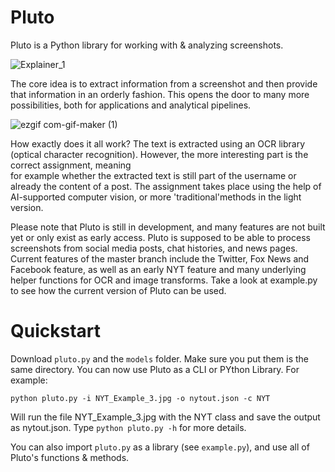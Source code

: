 # Pluto
Pluto is a Python library for working with & analyzing screenshots.

![Explainer_1](https://user-images.githubusercontent.com/60754058/119409979-62be3800-bce8-11eb-9f5c-60d623d065b3.png)

The core idea is to extract information from a screenshot and then provide that information in an orderly fashion. This opens the door to many more possibilities, both for applications and analytical pipelines.

![ezgif com-gif-maker (1)](https://user-images.githubusercontent.com/60754058/129491738-09c28f3e-0b52-49a1-8624-08f0a42bc8cd.gif)

How exactly does it all work? The text is extracted using an OCR library (optical character recognition). However, the more interesting part is the correct assignment, meaning  
for example whether the extracted text is still part of the username or already the content of a post. The assignment takes place using the help of AI-supported computer vision, 
or more 'traditional'methods in the light version.

Please note that Pluto is still in development, and many features are not built yet or only exist as early access. Pluto is supposed to be able to process screenshots from social 
media posts, chat histories, and news pages. Current features of the master branch include the Twitter, Fox News and Facebook feature, as well as an early NYT feature and many 
underlying helper functions for OCR and image transforms. Take a look at example.py to see how the current version of Pluto can be used.

# Quickstart
Download ```pluto.py``` and the ```models``` folder. Make sure you put them is the same directory. You can now use Pluto as a CLI or PYthon Library. For example:

```python pluto.py -i NYT_Example_3.jpg -o nytout.json -c NYT```

Will run the file NYT_Example_3.jpg with the NYT class and save the output as nytout.json. Type ```python pluto.py -h``` for more details.

You can also import ```pluto.py``` as a library (see ```example.py```), and use all of Pluto's functions & methods.

